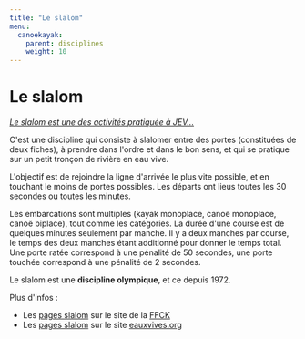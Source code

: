 ```yaml
---
title: "Le slalom"
menu:
  canoekayak:
    parent: disciplines
    weight: 10
---
```


# Le slalom

[*Le slalom est une des activités pratiquée à JEV...*](/club/activites/competition/slalom/)

C'est une discipline qui consiste à slalomer entre des portes (constituées de deux fiches), à prendre dans l'ordre et dans le bon sens, et qui se pratique sur un petit tronçon de rivière en eau vive.

L'objectif est de rejoindre la ligne d'arrivée le plus vite possible, et en touchant le moins de portes possibles. Les départs ont lieus toutes les 30 secondes ou toutes les minutes.

Les embarcations sont multiples (kayak monoplace, canoë monoplace, canoë biplace), tout comme les catégories. La durée d'une course est de quelques minutes seulement par manche. Il y a deux manches par course, le temps des deux manches étant additionné pour donner le temps total. Une porte ratée correspond à une pénalité de 50 secondes, une porte touchée correspond à une pénalité de 2 secondes.

Le slalom est une **discipline olympique**, et ce depuis 1972.

Plus d'infos :

* Les [pages slalom](http://www.ffck.org/eau_vive/slalom) sur le site de la [FFCK](http://www.ffck.org/)
* Les [pages slalom](http://www.eauxvives.org/fr/slalom) sur le site [eauxvives.org](http://www.eauxvives.org/)
